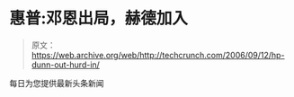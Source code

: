 # 惠普:邓恩出局，赫德加入

> 原文：<https://web.archive.org/web/http://techcrunch.com/2006/09/12/hp-dunn-out-hurd-in/>

每日为您提供最新头条新闻